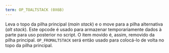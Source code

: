 ```yaml
---
term: OP_TOALTSTACK (0X6B)
---
```


Leva o topo da pilha principal (*main stack*) e o move para a pilha alternativa (*alt stack*). Este opcode é usado para armazenar temporariamente dados à parte para uso posterior no script. O item movido é, assim, removido da pilha principal. `OP_FROMALTSTACK` será então usado para colocá-lo de volta no topo da pilha principal.
